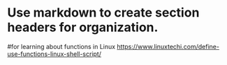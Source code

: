 # Use markdown to create section headers for organization.

#for learning about functions in Linux
https://www.linuxtechi.com/define-use-functions-linux-shell-script/
